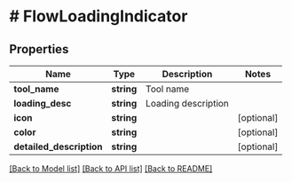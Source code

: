 # # FlowLoadingIndicator

## Properties

Name | Type | Description | Notes
------------ | ------------- | ------------- | -------------
**tool_name** | **string** | Tool name |
**loading_desc** | **string** | Loading description |
**icon** | **string** |  | [optional]
**color** | **string** |  | [optional]
**detailed_description** | **string** |  | [optional]

[[Back to Model list]](../../README.md#models) [[Back to API list]](../../README.md#endpoints) [[Back to README]](../../README.md)
